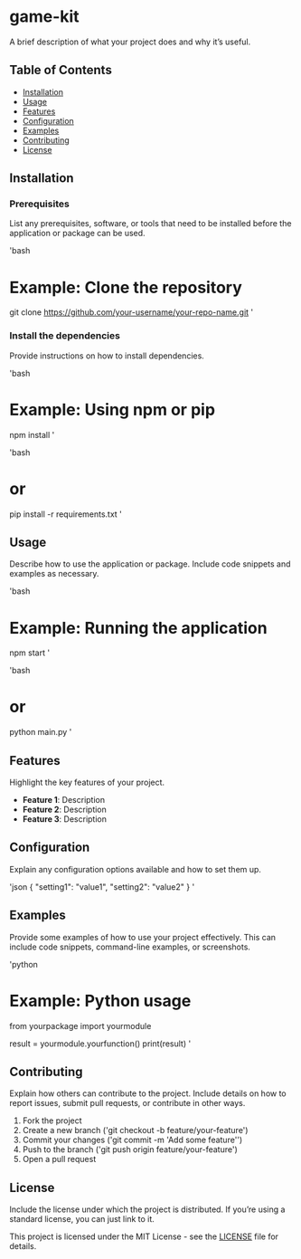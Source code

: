 # game-kit

A brief description of what your project does and why it’s useful.

## Table of Contents

- [Installation](#installation)
- [Usage](#usage)
- [Features](#features)
- [Configuration](#configuration)
- [Examples](#examples)
- [Contributing](#contributing)
- [License](#license)

## Installation

### Prerequisites

List any prerequisites, software, or tools that need to be installed before the application or package can be used.

'bash

# Example: Clone the repository

git clone https://github.com/your-username/your-repo-name.git
'

### Install the dependencies

Provide instructions on how to install dependencies.

'bash

# Example: Using npm or pip

npm install
'

'bash

# or

pip install -r requirements.txt
'

## Usage

Describe how to use the application or package. Include code snippets and examples as necessary.

'bash

# Example: Running the application

npm start
'

'bash

# or

python main.py
'

## Features

Highlight the key features of your project.

- **Feature 1**: Description
- **Feature 2**: Description
- **Feature 3**: Description

## Configuration

Explain any configuration options available and how to set them up.

'json
{
"setting1": "value1",
"setting2": "value2"
}
'

## Examples

Provide some examples of how to use your project effectively. This can include code snippets, command-line examples, or screenshots.

'python

# Example: Python usage

from yourpackage import yourmodule

result = yourmodule.yourfunction()
print(result)
'

## Contributing

Explain how others can contribute to the project. Include details on how to report issues, submit pull requests, or contribute in other ways.

1. Fork the project
2. Create a new branch ('git checkout -b feature/your-feature')
3. Commit your changes ('git commit -m 'Add some feature'')
4. Push to the branch ('git push origin feature/your-feature')
5. Open a pull request

## License

Include the license under which the project is distributed. If you’re using a standard license, you can just link to it.

This project is licensed under the MIT License - see the [LICENSE](LICENSE) file for details.
